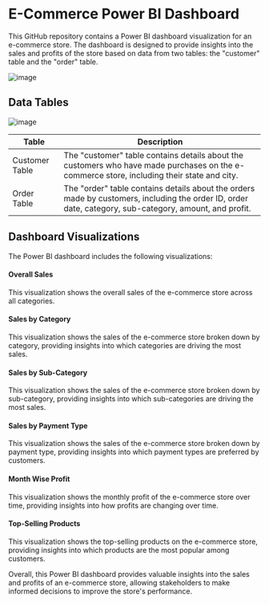# E-Commerce Power BI Dashboard
This GitHub repository contains a Power BI dashboard visualization for an e-commerce store. The dashboard is designed to provide insights into the sales and profits of the store based on data from two tables: the "customer" table and the "order" table.

![image](https://user-images.githubusercontent.com/32951163/226482010-882ac98c-9120-409e-aab6-ab5562741da9.png)

## Data Tables

![image](https://user-images.githubusercontent.com/32951163/226482239-62b83f00-7609-4954-86b7-f045c6676301.png)

| Table | Description |
|---|---|
| Customer Table | The "customer" table contains details about the customers who have made purchases on the e-commerce store, including their state and city. |
| Order Table | The "order" table contains details about the orders made by customers, including the order ID, order date, category, sub-category, amount, and profit. |


## Dashboard Visualizations
The Power BI dashboard includes the following visualizations:

#### Overall Sales
This visualization shows the overall sales of the e-commerce store across all categories.

#### Sales by Category
This visualization shows the sales of the e-commerce store broken down by category, providing insights into which categories are driving the most sales.

#### Sales by Sub-Category
This visualization shows the sales of the e-commerce store broken down by sub-category, providing insights into which sub-categories are driving the most sales.

#### Sales by Payment Type
This visualization shows the sales of the e-commerce store broken down by payment type, providing insights into which payment types are preferred by customers.

#### Month Wise Profit
This visualization shows the monthly profit of the e-commerce store over time, providing insights into how profits are changing over time.

#### Top-Selling Products
This visualization shows the top-selling products on the e-commerce store, providing insights into which products are the most popular among customers.

Overall, this Power BI dashboard provides valuable insights into the sales and profits of an e-commerce store, allowing stakeholders to make informed decisions to improve the store's performance.
